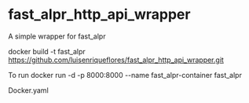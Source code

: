 # fast_alpr_http_api_wrapper
A simple wrapper for  fast_alpr 

docker build -t fast_alpr https://github.com/luisenriqueflores/fast_alpr_http_api_wrapper.git

To run 
docker run -d -p 8000:8000 --name fast_alpr-container fast_alpr

Docker.yaml
